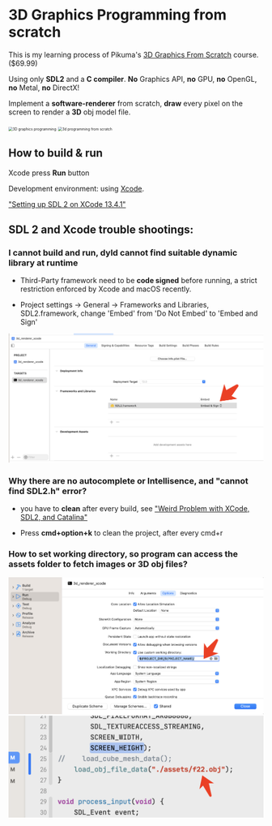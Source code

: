 # 3D Graphics Programming from scratch

This is my learning process of Pikuma's [3D Graphics From Scratch](https://pikuma.com/courses/learn-3d-computer-graphics-programming) course.  ($69.99)

Using only **SDL2** and a **C compiler**. **No** Graphics API, **no** GPU, **no** OpenGL, **no** Metal, **no** DirectX!

Implement a **software-renderer** from scratch, **draw** every pixel on the screen to render a **3D** obj model file.

<img src="https://pikuma.com/images/courses/3dgraphics/box.png" alt="3D graphics programming" style="zoom:50%;" />

<img src="https://pikuma.com/images/courses/3dgraphics/f-22.gif" alt="3d programming from scratch" style="zoom:50%;" />


## How to build & run

Xcode press **Run** button

Development environment: using [Xcode](https://developer.apple.com/xcode/).

["Setting up SDL 2 on XCode 13.4.1"](https://lazyfoo.net/tutorials/SDL/01_hello_SDL/mac/xcode/index.php)

## SDL 2 and Xcode trouble shootings: 
### I cannot build and run, dyld cannot find suitable dynamic library at runtime

- Third-Party framework need to be **code signed** before running, a strict restriction enforced by Xcode and macOS recently.

- Project settings -> General -> Frameworks and Libraries, SDL2.framework, change 'Embed' from 'Do Not Embed' to 'Embed and Sign'

![Code signing for SDL2.framework](./WX20230125-110626%402x.png)

### Why there are no autocomplete or Intellisence, and "cannot find SDL2.h" error? 
- you have to **clean** after every build, see ["Weird Problem with XCode, SDL2, and Catalina"](https://discourse.libsdl.org/t/weird-problem-with-xcode-sdl2-and-catalina/27411/1)

- Press **cmd+option+k** to clean the project, after every cmd+r

### How to set working directory, so program can access the assets folder to fetch images or 3D obj files? 

![Working Directory for Xcode](./20081674725329.jpg)
![Code Example of fetching assets](./WX20230126-173045%402x.png)